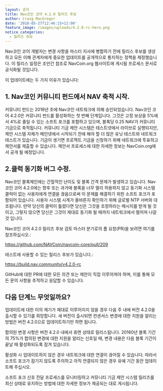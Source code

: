 ```yaml
---
layout: 공지
title: Nav코인 코어 4.2.0 릴리즈 후보
author: Craig MacGregor
date: '2018-05-27T12:46:15+12:00'
feature_image: /images/uploads/4.2.0-rc-hero.png
notice_categories:
  - 릴리즈 후보
---
```

Nav코인 코어 개발자는 변경 사항을 마스터 지사에 병합하기 전에 릴리스 후보를 생성하고 모든 이해 관계자에게 중요한 업데이트를 공개적으로 통지하는 정책을 제정했습니다. 이 릴리스 일정은 조만간 참조로 NavCoin.org 웹사이트에 게시될 프로세스 문서로 공식화될 것입니다.
<!--more-->
이 업데이트에는 두 가지 이유가 있습니다:

## 1. Nav코인 커뮤니티 펀드에서 NAV 축적 시작.

커뮤니티 펀드는 2018년 초에 Nav코인 네트워크에 의해 승인되었습니다. Nav코인 코어 4.2.0은 커뮤니티 펀드를 활성화하는 첫 번째 단계입니다. 그것은 고정 보상을 5%에서 4%로 줄일 수 있는 소프트 포크를 포함하고 있으며, 블록당 0.25 NAV가 커뮤니티 기금으로 축적됩니다. 커뮤니티 기금 제안 시스템은 테스트넷에서 라이브로 실행되지만, 제안 시스템 자체가 메인넷에서 시작되기 전에 해야 할 더 많은 유닛 테스트와 네트워크 테스트가 있습니다. 기금이 생기면 프로젝트 기금을 신청하기 위해 네트워크에 투표하고 제안서를 제출할 수 있습니다. 제안서 프로세스에 대한 자세한 정보는 NavCoin.org에서 공개 될 예정입니다.

## 2.클럭 동기화 버그 수정.

Nav코인 블록체인에는 간헐적인 난이도 및 블록 간격 문제가 발생하고 있습니다. Nav코인 코어 4.2.0에는 향후 또는 과거에 블록을 너무 멀리 허용하지 않고 동기화 시스템 클럭이 없는 사용자에게 연결을 끊음으로써 이 문제를 해결하기 위한 소프트 포크가 포함되어 있습니다. 사용자 시스템 시계가 올바른지 확인하기 위해 글로벌 NTP 서버와 대조됩니다. 만약 당신의 클럭이 틀렸다면 당신은 그것을 조정하라는 메시지를 받게 될 것이고, 그렇지 않으면 당신은 그것이 제대로 동기화 될 때까지 네트워크에서 떨어져 나갈 것 입니다.

Nav코인 코어 4.2.0 릴리즈 후보 검토 마스터 분기로의 풀 요청(PR)을 보려면 여기를 참조하십시오.:

<https://github.com/NAVCoin/navcoin-core/pull/209>

테스트에 사용할 수 있는 릴리스 후보가 있습니다.:

<https://build.nav.community/v4.2.0-rc>

GitHub에 대한 PR에 대한 모든 의견 또는 제안이 직접 이루어져야 하며, 이를 통해 모든 문의 사항을 추적하고 응답할 수 있습니다.

## 다음 단계느 무엇일까요?

업데이트에 대한 이의 제기가 제대로 이루어지지 않을 경우 다음 주 내에 버전 4.2.0을 출시할 수 있기를 희망합니다. 새 버전이 출시되면 컨센서스 변경에 대한 지원을 알리는 방법은 버전 4.2.0으로 업데이트하기만 하면 됩니다.

합의된 변경 사항은 버전 4.2.0 내에서 휴면 상태로 릴리스됩니다. 20160년 블록 기간의 75%가 합의된 변경에 대한 지원을 알리는 신호일 때, 변경 내용은 다음 블록 기간이 끝날 때 활성화되도록 잠겨 있습니다.

활성화 시 업데이트하지 않은 경우 네트워크에 대한 연결이 끊어질 수 있습니다. 따라서 소프트 포크가 잠기지 않도록 주의하고 아직 연결되지 않은 경우 유예 기간 동안 업데이트해 주십시오.

소프트 포크 신호 전달 프로세스를 모니터링하고 커뮤니티 기금 제안 시스템 릴리즈를 최신 상태로 유지하는 방법에 대한 자세한 정보가 제공되는 대로 게시됩니다.
